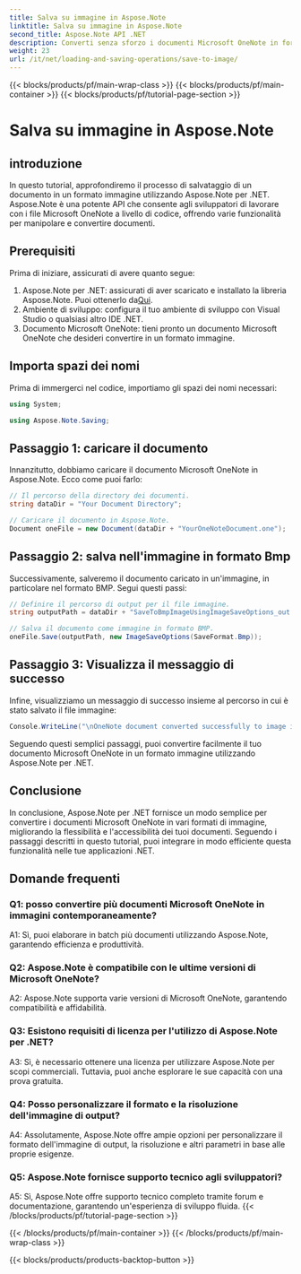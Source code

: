 ```yaml
---
title: Salva su immagine in Aspose.Note
linktitle: Salva su immagine in Aspose.Note
second_title: Aspose.Note API .NET
description: Converti senza sforzo i documenti Microsoft OneNote in formato immagine in BMP con Aspose.Note per .NET. Integrazione perfetta, passaggi semplici e funzionalità robuste.
weight: 23
url: /it/net/loading-and-saving-operations/save-to-image/
---
```


{{< blocks/products/pf/main-wrap-class >}}
{{< blocks/products/pf/main-container >}}
{{< blocks/products/pf/tutorial-page-section >}}

# Salva su immagine in Aspose.Note

## introduzione

In questo tutorial, approfondiremo il processo di salvataggio di un documento in un formato immagine utilizzando Aspose.Note per .NET. Aspose.Note è una potente API che consente agli sviluppatori di lavorare con i file Microsoft OneNote a livello di codice, offrendo varie funzionalità per manipolare e convertire documenti.

## Prerequisiti

Prima di iniziare, assicurati di avere quanto segue:

1.  Aspose.Note per .NET: assicurati di aver scaricato e installato la libreria Aspose.Note. Puoi ottenerlo da[Qui](https://releases.aspose.com/note/net/).
2. Ambiente di sviluppo: configura il tuo ambiente di sviluppo con Visual Studio o qualsiasi altro IDE .NET.
3. Documento Microsoft OneNote: tieni pronto un documento Microsoft OneNote che desideri convertire in un formato immagine.

## Importa spazi dei nomi

Prima di immergerci nel codice, importiamo gli spazi dei nomi necessari:

```csharp
using System;

using Aspose.Note.Saving;
```

## Passaggio 1: caricare il documento

Innanzitutto, dobbiamo caricare il documento Microsoft OneNote in Aspose.Note. Ecco come puoi farlo:

```csharp
// Il percorso della directory dei documenti.
string dataDir = "Your Document Directory";

// Caricare il documento in Aspose.Note.
Document oneFile = new Document(dataDir + "YourOneNoteDocument.one");
```

## Passaggio 2: salva nell'immagine in formato Bmp

Successivamente, salveremo il documento caricato in un'immagine, in particolare nel formato BMP. Segui questi passi:

```csharp
// Definire il percorso di output per il file immagine.
string outputPath = dataDir + "SaveToBmpImageUsingImageSaveOptions_out.bmp";

// Salva il documento come immagine in formato BMP.
oneFile.Save(outputPath, new ImageSaveOptions(SaveFormat.Bmp));
```

## Passaggio 3: Visualizza il messaggio di successo

Infine, visualizziamo un messaggio di successo insieme al percorso in cui è stato salvato il file immagine:

```csharp
Console.WriteLine("\nOneNote document converted successfully to image in BMP format.\nFile saved at " + outputPath);
```

Seguendo questi semplici passaggi, puoi convertire facilmente il tuo documento Microsoft OneNote in un formato immagine utilizzando Aspose.Note per .NET.

## Conclusione

In conclusione, Aspose.Note per .NET fornisce un modo semplice per convertire i documenti Microsoft OneNote in vari formati di immagine, migliorando la flessibilità e l'accessibilità dei tuoi documenti. Seguendo i passaggi descritti in questo tutorial, puoi integrare in modo efficiente questa funzionalità nelle tue applicazioni .NET.

## Domande frequenti

### Q1: posso convertire più documenti Microsoft OneNote in immagini contemporaneamente?

A1: Sì, puoi elaborare in batch più documenti utilizzando Aspose.Note, garantendo efficienza e produttività.

### Q2: Aspose.Note è compatibile con le ultime versioni di Microsoft OneNote?

A2: Aspose.Note supporta varie versioni di Microsoft OneNote, garantendo compatibilità e affidabilità.

### Q3: Esistono requisiti di licenza per l'utilizzo di Aspose.Note per .NET?

A3: Sì, è necessario ottenere una licenza per utilizzare Aspose.Note per scopi commerciali. Tuttavia, puoi anche esplorare le sue capacità con una prova gratuita.

### Q4: Posso personalizzare il formato e la risoluzione dell'immagine di output?

A4: Assolutamente, Aspose.Note offre ampie opzioni per personalizzare il formato dell'immagine di output, la risoluzione e altri parametri in base alle proprie esigenze.

### Q5: Aspose.Note fornisce supporto tecnico agli sviluppatori?

A5: Sì, Aspose.Note offre supporto tecnico completo tramite forum e documentazione, garantendo un'esperienza di sviluppo fluida.
{{< /blocks/products/pf/tutorial-page-section >}}

{{< /blocks/products/pf/main-container >}}
{{< /blocks/products/pf/main-wrap-class >}}

{{< blocks/products/products-backtop-button >}}

